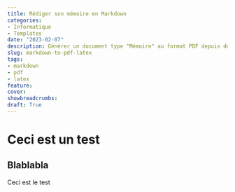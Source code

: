 ```yaml
---
title: Rédiger son mémoire en Markdown
categories:
- Informatique
- Templates
date: "2023-02-07"
description: Générer un document type "Mémoire" au format PDF depuis des fichiers Markdown en utilisant LaTeX et pandoc
slug: markdown-to-pdf-latex
tags:
- markdown
- pdf
- latex
feature:
cover: 
showbreadcrumbs:
draft: True
---
```


# Ceci est un test

## Blablabla

Ceci est le test